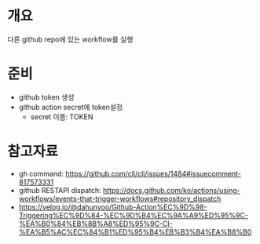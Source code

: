 # 개요
다른 github repo에 있는 workflow를 실행

# 준비
* github token 생성
* github action secret에 token설정
  * secret 이름: TOKEN

# 참고자료
* gh command: https://github.com/cli/cli/issues/1484#issuecomment-817573331
* github RESTAPI dispatch: https://docs.github.com/ko/actions/using-workflows/events-that-trigger-workflows#repository_dispatch
* https://velog.io/@dahunyoo/Github-Action%EC%9D%98-Triggering%EC%9D%84-%EC%9D%B4%EC%9A%A9%ED%95%9C-%EA%B0%84%EB%8B%A8%ED%95%9C-CI-%EA%B5%AC%EC%84%B1%ED%95%B4%EB%B3%B4%EA%B8%B0
